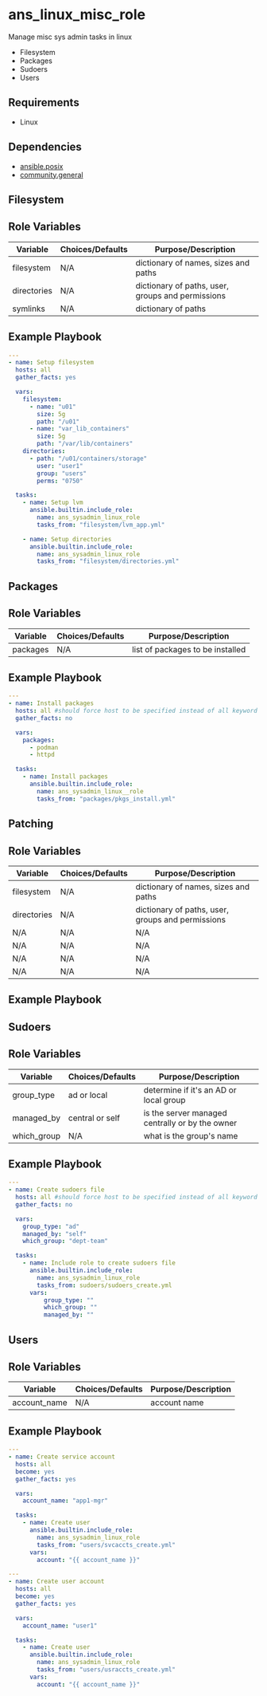 # ans_linux_misc_role

Manage misc sys admin tasks in linux
- Filesystem
- Packages
- Sudoers
- Users

Requirements
------------

- Linux

Dependencies
------------
- [ansible.posix](https://docs.ansible.com/ansible/latest/collections/ansible/posix/index.html)
- [community.general](https://docs.ansible.com/ansible/latest/collections/community/general/index.html)


## Filesystem
Role Variables
--------------

| Variable            | Choices/Defaults    | Purpose/Description                                             |
| ------------------- | ------------------- | --------------------------------------------------------------- |
| filesystem          | N/A                 | dictionary of names, sizes and paths                            |
| directories         | N/A                 | dictionary of paths, user, groups and permissions               |
| symlinks            | N/A                 | dictionary of paths                                             |


Example Playbook
----------------

```yaml
---
- name: Setup filesystem
  hosts: all
  gather_facts: yes

  vars:
    filesystem:
      - name: "u01"
        size: 5g
        path: "/u01"
      - name: "var_lib_containers"
        size: 5g
        path: "/var/lib/containers"
    directories:
      - path: "/u01/containers/storage"
        user: "user1"
        group: "users"
        perms: "0750"

  tasks:
    - name: Setup lvm
      ansible.builtin.include_role:
        name: ans_sysadmin_linux_role
        tasks_from: "filesystem/lvm_app.yml"

    - name: Setup directories
      ansible.builtin.include_role:
        name: ans_sysadmin_linux_role
        tasks_from: "filesystem/directories.yml"
```


## Packages
Role Variables
--------------

| Variable            | Choices/Defaults    | Purpose/Description                                             |
| ------------------- | ------------------- | --------------------------------------------------------------- |
| packages            | N/A                 | list of packages to be installed                                |

Example Playbook
----------------

```yaml
---
- name: Install packages
  hosts: all #should force host to be specified instead of all keyword so mistake isnt made
  gather_facts: no

  vars:
    packages:
      - podman
      - httpd

  tasks:
    - name: Install packages
      ansible.builtin.include_role:
        name: ans_sysadmin_linux__role
        tasks_from: "packages/pkgs_install.yml"
```

## Patching
Role Variables
--------------

| Variable            | Choices/Defaults    | Purpose/Description                                             |
| ------------------- | ------------------- | --------------------------------------------------------------- |
| filesystem          | N/A                 | dictionary of names, sizes and paths                            |
| directories         | N/A                 | dictionary of paths, user, groups and permissions               |
| N/A                 | N/A                 | N/A                                                             |
| N/A                 | N/A                 | N/A                                                             |
| N/A                 | N/A                 | N/A                                                             |
| N/A                 | N/A                 | N/A                                                             |


Example Playbook
----------------

## Sudoers
Role Variables
--------------

| Variable            | Choices/Defaults    | Purpose/Description                                             |
| ------------------- | ------------------- | --------------------------------------------------------------- |
| group_type          | ad or local         | determine if it's an AD or local group                          |
| managed_by          | central or self     | is the server managed centrally or by the owner                 |
| which_group         | N/A                 | what is the group's name                                        |

Example Playbook
----------------

```yaml
---
- name: Create sudoers file
  hosts: all #should force host to be specified instead of all keyword so mistake isnt made
  gather_facts: no

  vars:
    group_type: "ad"
    managed_by: "self"
    which_group: "dept-team"

  tasks:
    - name: Include role to create sudoers file
      ansible.builtin.include_role:
        name: ans_sysadmin_linux_role
        tasks_from: sudoers/sudoers_create.yml
      vars:
          group_type: ""
          which_group: ""
          managed_by: ""
```


## Users
Role Variables
--------------

| Variable            | Choices/Defaults    | Purpose/Description                                             |
| ------------------- | ------------------- | --------------------------------------------------------------- |
| account_name        | N/A                 | account name                                                    |

Example Playbook
----------------

```yaml
---
- name: Create service account
  hosts: all
  become: yes
  gather_facts: yes

  vars:
    account_name: "app1-mgr"

  tasks:
    - name: Create user
      ansible.builtin.include_role:
        name: ans_sysadmin_linux_role
        tasks_from: "users/svcaccts_create.yml"
      vars:
        account: "{{ account_name }}"

---
- name: Create user account
  hosts: all
  become: yes
  gather_facts: yes

  vars:
    account_name: "user1"

  tasks:
    - name: Create user
      ansible.builtin.include_role:
        name: ans_sysadmin_linux_role
        tasks_from: "users/usraccts_create.yml"
      vars:
        account: "{{ account_name }}"
```